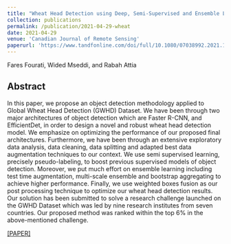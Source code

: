 ```yaml
---
title: "Wheat Head Detection using Deep, Semi-Supervised and Ensemble Learning"
collection: publications
permalink: /publication/2021-04-29-wheat
date: 2021-04-29
venue: 'Canadian Journal of Remote Sensing'
paperurl: 'https://www.tandfonline.com/doi/full/10.1080/07038992.2021.1906213'
---
```

Fares Fourati, Wided Mseddi, and Rabah Attia

## Abstract

In this paper, we propose an object detection methodology applied to Global Wheat Head Detection (GWHD) Dataset. We have been through two major architectures of object detection which are Faster R-CNN, and EfficientDet, in order to design a novel and robust wheat head detection model. We emphasize on optimizing the performance of our proposed final architectures. Furthermore, we have been through an extensive exploratory data analysis, data cleaning, data splitting and adapted best data augmentation techniques to our context. We use semi supervised learning, precisely pseudo-labeling, to boost previous supervised models of object detection. Moreover, we put much effort on ensemble learning including test time augmentation, multi-scale ensemble and bootstrap aggregating to achieve higher performance. Finally, we use weighted boxes fusion as our post processing technique to optimize our wheat head detection results. Our solution has been submitted to solve a research challenge launched on the GWHD Dataset which was led by nine research institutes from seven countries. Our proposed method was ranked within the top 6% in the above-mentioned challenge.

[[PAPER]](https://www.tandfonline.com/doi/full/10.1080/07038992.2021.1906213)